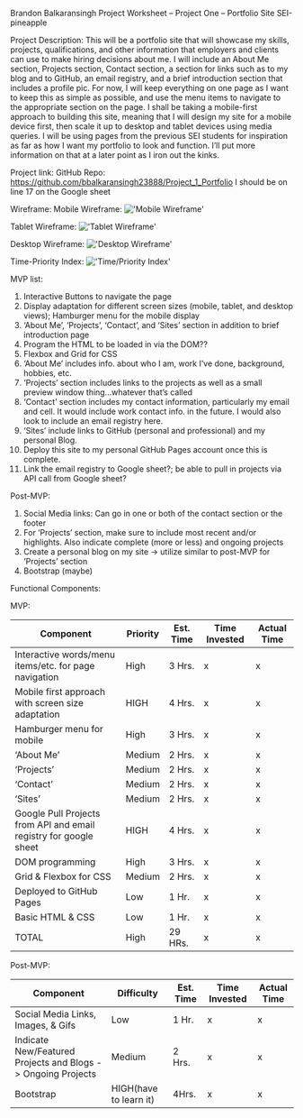Brandon Balkaransingh
Project Worksheet – Project One – Portfolio Site
SEI-pineapple

Project Description:
This will be a portfolio site that will showcase my skills, projects, qualifications, and other information that employers and clients can use to make hiring decisions about me. I will include an About Me section, Projects section, Contact section, a section for links such as to my blog and to GitHub, an email registry, and a brief introduction section that includes a profile pic. For now, I will keep everything on one page as I want to keep this as simple as possible, and use the menu items to navigate to the appropriate section on the page. I shall be taking a mobile-first approach to building this site, meaning that I will design my site for a mobile device first, then scale it up to desktop and tablet devices using media queries. I will be using pages from the previous SEI students for inspiration as far as how I want my portfolio to look and function. I’ll put more information on that at a later point as I iron out the kinks.

Project link: 
GitHub Repo: https://github.com/bbalkaransingh23888/Project_1_Portfolio
I should be on line 17 on the Google sheet


Wireframe:
Mobile Wireframe: !['Mobile Wireframe'](images/image2.jpeg)
 

Tablet Wireframe: !['Tablet Wireframe'](images/image3.jpeg)
 

Desktop Wireframe: !['Desktop Wireframe'](images/image4.jpeg)
 

Time-Priority Index: !['Time/Priority Index'](images/image1.jpeg)
 
MVP list:
1)	Interactive Buttons to navigate the page
2)	Display adaptation for different screen sizes (mobile, tablet, and desktop views); Hamburger menu for the mobile display
3)	‘About Me’, ‘Projects’, ‘Contact’, and ‘Sites’ section in addition to brief introduction page
4)	Program the HTML to be loaded in via the DOM??
5)	Flexbox and Grid for CSS
6)	‘About Me’ includes info. about who I am, work I’ve done, background, hobbies, etc.
7)	‘Projects’ section includes links to the projects as well as a small preview window thing…whatever that’s called
8)	‘Contact’ section includes my contact information, particularly my email and cell. It would include work contact info. in the future. I would also look to include an email registry here. 
9)	‘Sites’ include links to GitHub (personal and professional) and my personal Blog.
10)	 Deploy this site to my personal GitHub Pages account once this is complete.
11)	 Link the email registry to Google sheet?; be able to pull in projects via API call from Google sheet?



Post-MVP: 
1)	Social Media links: Can go in one or both of the contact section or the footer
2)	For ‘Projects’ section, make sure to include most recent and/or highlights. Also indicate complete (more or less) and ongoing projects
3)	Create a personal blog on my site -> utilize similar to post-MVP for ‘Projects’ section
4)	Bootstrap (maybe) 


Functional Components: 

MVP:

|Component|Priority|Est. Time|Time Invested|Actual Time|
|---------|--------|---------|-------------|-----------|
|Interactive words/menu items/etc. for page navigation|High|3 Hrs.|x|x| 		
|Mobile first approach with screen size adaptation|HIGH|4 Hrs.|x|x| 		
|Hamburger menu for mobile|High|3 Hrs.|x|x| 		
|‘About Me’|Medium|2 Hrs.|x|x| 		
|‘Projects’|Medium|2 Hrs.|x|x|		
|‘Contact’|Medium|2 Hrs.|x|x|		
|‘Sites’|Medium|2 Hrs.|x|x| 		
|Google Pull Projects from API and email registry for google sheet|HIGH|4 Hrs.|x|x|		
|DOM programming|High|3 Hrs.|x|x|		
|Grid & Flexbox for CSS|Medium|2 Hrs.|x|x|		
|Deployed to GitHub Pages|Low|1 Hr.|x|x|		
|Basic HTML & CSS|Low|1 Hr.|x|x|		
|TOTAL|High|29 HRs.|x|x| 		




Post-MVP:

|Component|Difficulty|Est. Time|Time Invested|Actual Time|
|---------|--------------------|---------|-------------|-----------|
|Social Media Links, Images, & Gifs|Low|1 Hr.|x|x|
|Indicate New/Featured Projects and Blogs -> Ongoing Projects|Medium|2 Hrs.|x|x||Bootstrap(maybe)|HIGH|4 Hrs.|x|x|
|Bootstrap|HIGH(have to learn it)|4Hrs.|x|x|
